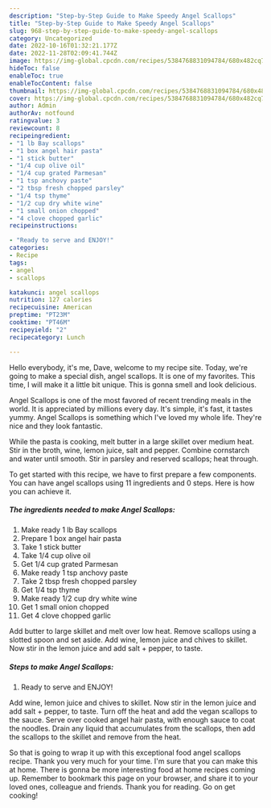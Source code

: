 ```yaml
---
description: "Step-by-Step Guide to Make Speedy Angel Scallops"
title: "Step-by-Step Guide to Make Speedy Angel Scallops"
slug: 968-step-by-step-guide-to-make-speedy-angel-scallops
category: Uncategorized
date: 2022-10-16T01:32:21.177Z
date: 2022-11-28T02:09:41.744Z
image: https://img-global.cpcdn.com/recipes/5384768831094784/680x482cq70/angel-scallops-recipe-main-photo.jpg
hideToc: false
enableToc: true
enableTocContent: false
thumbnail: https://img-global.cpcdn.com/recipes/5384768831094784/680x482cq70/angel-scallops-recipe-main-photo.jpg
cover: https://img-global.cpcdn.com/recipes/5384768831094784/680x482cq70/angel-scallops-recipe-main-photo.jpg
author: Admin
authorAv: notfound
ratingvalue: 3
reviewcount: 8
recipeingredient:
- "1 lb Bay scallops"
- "1 box angel hair pasta"
- "1 stick butter"
- "1/4 cup olive oil"
- "1/4 cup grated Parmesan"
- "1 tsp anchovy paste"
- "2 tbsp fresh chopped parsley"
- "1/4 tsp thyme"
- "1/2 cup dry white wine"
- "1 small onion chopped"
- "4 clove chopped garlic"
recipeinstructions:

- "Ready to serve and ENJOY!"
categories:
- Recipe
tags:
- angel
- scallops

katakunci: angel scallops 
nutrition: 127 calories
recipecuisine: American
preptime: "PT23M"
cooktime: "PT46M"
recipeyield: "2"
recipecategory: Lunch

---
```



Hello everybody, it's me, Dave, welcome to my recipe site. Today, we're going to make a special dish, angel scallops. It is one of my favorites. This time, I will make it a little bit unique. This is gonna smell and look delicious.

Angel Scallops is one of the most favored of recent trending meals in the world. It is appreciated by millions every day. It's simple, it's fast, it tastes yummy. Angel Scallops is something which I've loved my whole life. They're nice and they look fantastic.

While the pasta is cooking, melt butter in a large skillet over medium heat. Stir in the broth, wine, lemon juice, salt and pepper. Combine cornstarch and water until smooth. Stir in parsley and reserved scallops; heat through.


To get started with this recipe, we have to first prepare a few components. You can have angel scallops using 11 ingredients and 0 steps. Here is how you can achieve it.

<!--inarticleads1-->

##### The ingredients needed to make Angel Scallops:

1. Make ready 1 lb Bay scallops
1. Prepare 1 box angel hair pasta
1. Take 1 stick butter
1. Take 1/4 cup olive oil
1. Get 1/4 cup grated Parmesan
1. Make ready 1 tsp anchovy paste
1. Take 2 tbsp fresh chopped parsley
1. Get 1/4 tsp thyme
1. Make ready 1/2 cup dry white wine
1. Get 1 small onion chopped
1. Get 4 clove chopped garlic


Add butter to large skillet and melt over low heat. Remove scallops using a slotted spoon and set aside. Add wine, lemon juice and chives to skillet. Now stir in the lemon juice and add salt + pepper, to taste. 

<!--inarticleads2-->

##### Steps to make Angel Scallops:


1. Ready to serve and ENJOY!

Add wine, lemon juice and chives to skillet. Now stir in the lemon juice and add salt + pepper, to taste. Turn off the heat and add the vegan scallops to the sauce. Serve over cooked angel hair pasta, with enough sauce to coat the noodles. Drain any liquid that accumulates from the scallops, then add the scallops to the skillet and remove from the heat. 

So that is going to wrap it up with this exceptional food angel scallops recipe. Thank you very much for your time. I'm sure that you can make this at home. There is gonna be more interesting food at home recipes coming up. Remember to bookmark this page on your browser, and share it to your loved ones, colleague and friends. Thank you for reading. Go on get cooking!
